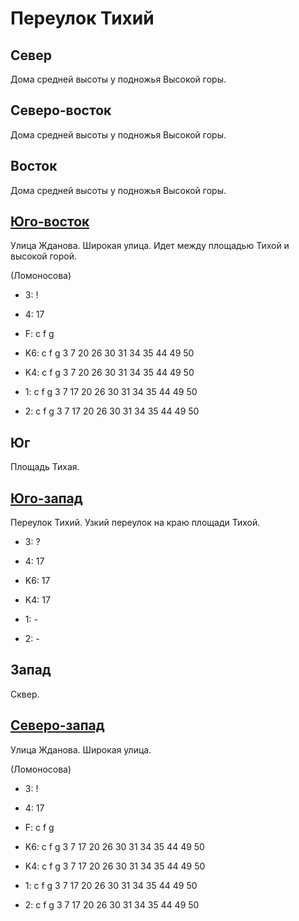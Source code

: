 # Переулок Тихий

## Север

Дома средней высоты у подножья Высокой горы.

## Северо-восток

Дома средней высоты у подножья Высокой горы.

## Восток

Дома средней высоты у подножья Высокой горы.

## [Юго-восток](./10560085.md)

Улица Жданова.
Широкая улица.
Идет между площадью Тихой и высокой горой.

(Ломоносова)

* 3:    !
* 4:    17
* F:    c   f   g

* K6:   c   f   g
        3   7   20  26  30  31  34  35  44  49  50
* K4:   c   f   g
        3   7   20  26  30  31  34  35  44  49  50
* 1:    c   f   g
        3   7   17  20  26  30  31  34  35  44  49  50
* 2:    c   f   g
        3   7   17  20  26  30  31  34  35  44  49  50

## Юг

Площадь Тихая.

## [Юго-запад](./10550085.md)

Переулок Тихий.
Узкий переулок на краю площади Тихой.

* 3:    ?
* 4:    17

* K6:   17
* K4:   17
* 1:    -
* 2:    -

## Запад

Сквер.

## [Северо-запад](./10555070.md)

Улица Жданова.
Широкая улица.

(Ломоносова)

* 3:    !
* 4:    17
* F:    c   f   g

* K6:   c   f   g
        3   7   17  20  26  30  31  34  35  44  49  50
* K4:   c   f   g
        3   7   17  20  26  30  31  34  35  44  49  50
* 1:    c   f   g
        3   7   17  20  26  30  31  34  35  44  49  50
* 2:    c   f   g
        3   7   17  20  26  30  31  34  35  44  49  50
